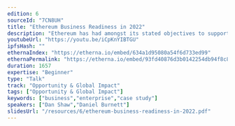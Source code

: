```yaml
---
edition: 6
sourceId: "7CN8UH"
title: "Ethereum Business Readiness in 2022"
description: "Ethereum has had amongst its stated objectives to support enterprise adoption from its inception. Over the years, there have been a number of challenges to this becoming a reality. Now the necessary components are all there to fully support a number of compelling use cases, most of which use Ethereum Mainnet as the final settlement layer. Drawing from research across 120 companies, learn how companies are succeeding today and what infrastructure they are using to get to production."
youtubeUrl: "https://youtu.be/iCpKnYIBTGU"
ipfsHash: ""
ethernaIndex: "https://etherna.io/embed/634a1d95080a54f6d733ed99"
ethernaPermalink: "https://etherna.io/embed/93fd40876d3b0142254db94f8c884a8ceea03fc6287453ddb2b3581cbf588776"
duration: 1657
expertise: "Beginner"
type: "Talk"
track: "Opportunity & Global Impact"
tags: ["Opportunity & Global Impact"]
keywords: ["business","enterprise","case study"]
speakers: ["Dan Shaw","Daniel Burnett"]
slidesUrl: "/resources/6/ethereum-business-readiness-in-2022.pdf"
---
```

